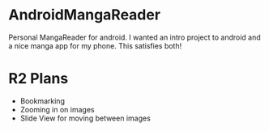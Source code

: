 AndroidMangaReader
==================

Personal MangaReader for android. I wanted an intro project to android and a nice manga app for my phone. This satisfies both!

R2 Plans
========

 - Bookmarking
 - Zooming in on images
 - Slide View for moving between images

